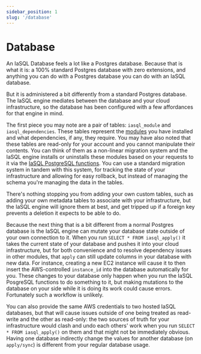 ```yaml
---
sidebar_position: 1
slug: '/database'
---
```


# Database

An IaSQL Database feels a lot like a Postgres database. Because that is what it is: a 100% standard Postgres database with zero extensions, and anything you can do with a Postgres database you can do with an IaSQL database.

But it is administered a bit differently from a standard Postgres database. The IaSQL engine mediates between the database and your cloud infrastructure, so the database has been configured with a few affordances for that engine in mind.

The first piece you may note are a pair of tables: `iasql_module` and `iasql_dependencies`. These tables represent the [modules](./module.md) you have installed and what dependencies, if any, they require. You may have also noted that these tables are read-only for your account and you cannot manipulate their contents. You can think of them as a non-linear migration system and the IaSQL engine installs or uninstalls these modules based on your requests to it via the [IaSQL PostgreSQL functions](../reference/function.md). You can use a standard migration system in tandem with this system, for tracking the state of your infrastructure and allowing for easy rollback, but instead of managing the schema you're managing the data in the tables.

There's nothing stopping you from adding your own custom tables, such as adding your own metadata tables to associate with your infrastructure, but the IaSQL engine will ignore them at best, and get tripped up if a foreign key prevents a deletion it expects to be able to do.

Because the next thing that is a bit different from a normal Postgres database is the IaSQL engine can mutate your database state outside of your own connection to it. When you run `SELECT * FROM iasql_apply()` it takes the current state of your database and pushes it into your cloud infrastructure, but for both convenience and to resolve dependency issues in other modules, that `apply` can still update columns in your database with new data. For instance, creating a new EC2 instance will cause it to then insert the AWS-controlled `instance_id` into the database automatically for you. These changes to your database only happen when you run the IaSQL PosgreSQL functions to do something to it, but making mutations to the database on your side while it is doing its work could cause errors. Fortunately such a workflow is unlikely.

You can also provide the same AWS credentials to two hosted IaSQL databases, but that will cause issues outside of one being treated as read-write and the other as read-only: the two sources of truth for your infrastructure would clash and undo each others' work when you run `SELECT * FROM iasql_apply()` on them and that might not be immediately obvious. Having one database indirectly change the values for another database (on `apply/sync`) is different from your regular database usage.